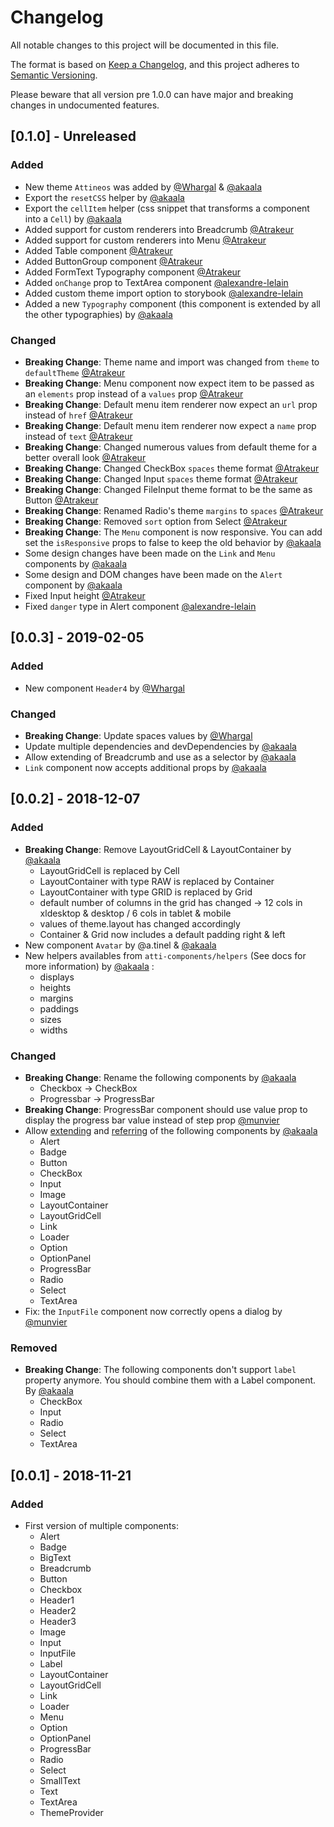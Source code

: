 # Changelog

All notable changes to this project will be documented in this file.

The format is based on [Keep a Changelog](https://keepachangelog.com/en/1.0.0/),
and this project adheres to [Semantic Versioning](https://semver.org/spec/v2.0.0.html).

Please beware that all version pre 1.0.0 can have major and breaking changes in undocumented features.

## [0.1.0] - Unreleased

### Added

- New theme `Attineos` was added by [@Whargal](https://github.com/Whargal) & [@akaala](https://github.com/akaala)
- Export the `resetCSS` helper by [@akaala](https://github.com/akaala)
- Export the `cellItem` helper (css snippet that transforms a component into a `Cell`) by [@akaala](https://github.com/akaala)
- Added support for custom renderers into Breadcrumb [@Atrakeur](https://github.com/atrakeur)
- Added support for custom renderers into Menu [@Atrakeur](https://github.com/atrakeur)
- Added Table component [@Atrakeur](https://github.com/atrakeur)
- Added ButtonGroup component [@Atrakeur](https://github.com/atrakeur)
- Added FormText Typography component [@Atrakeur](https://github.com/atrakeur)
- Added `onChange` prop to TextArea component [@alexandre-lelain](https://github.com/alexandre-lelain)
- Added custom theme import option to storybook [@alexandre-lelain](https://github.com/alexandre-lelain)
- Added a new `Typography` component (this component is extended by all the other typographies) by [@akaala](https://github.com/akaala)

### Changed

- **Breaking Change**: Theme name and import was changed from `theme` to `defaultTheme` [@Atrakeur](https://www.atrakeur.com)
- **Breaking Change**: Menu component now expect item to be passed as an `elements` prop instead of a `values` prop [@Atrakeur](https://www.atrakeur.com)
- **Breaking Change**: Default menu item renderer now expect an `url` prop instead of `href` [@Atrakeur](https://www.atrakeur.com)
- **Breaking Change**: Default menu item renderer now expect a `name` prop instead of `text` [@Atrakeur](https://www.atrakeur.com)
- **Breaking Change**: Changed numerous values from default theme for a better overall look [@Atrakeur](https://www.atrakeur.com)
- **Breaking Change**: Changed CheckBox `spaces` theme format [@Atrakeur](https://www.atrakeur.com)
- **Breaking Change**: Changed Input `spaces` theme format [@Atrakeur](https://www.atrakeur.com)
- **Breaking Change**: Changed FileInput theme format to be the same as Button [@Atrakeur](https://www.atrakeur.com)
- **Breaking Change**: Renamed Radio's theme `margins` to `spaces` [@Atrakeur](https://www.atrakeur.com)
- **Breaking Change**: Removed `sort` option from Select [@Atrakeur](https://www.atrakeur.com)
- **Breaking Change**: The `Menu` component is now responsive. You can add set the `isResponsive` props to false to keep the old behavior by [@akaala](https://github.com/akaala)
- Some design changes have been made on the `Link` and `Menu` components by [@akaala](https://github.com/akaala)
- Some design and DOM changes have been made on the `Alert` component by [@akaala](https://github.com/akaala)
- Fixed Input height [@Atrakeur](https://www.atrakeur.com)
- Fixed `danger` type in Alert component [@alexandre-lelain](https://github.com/alexandre-lelain)

## [0.0.3] - 2019-02-05

### Added

- New component `Header4` by [@Whargal](https://github.com/Whargal)

### Changed

- **Breaking Change**: Update spaces values by [@Whargal](https://github.com/Whargal)
- Update multiple dependencies and devDependencies by [@akaala](https://github.com/akaala)
- Allow extending of Breadcrumb and use as a selector by [@akaala](https://github.com/akaala)
- `Link` component now accepts additional props by [@akaala](https://github.com/akaala)

## [0.0.2] - 2018-12-07

### Added

- **Breaking Change**: Remove LayoutGridCell & LayoutContainer by [@akaala](https://github.com/akaala)
  - LayoutGridCell is replaced by Cell
  - LayoutContainer with type RAW is replaced by Container
  - LayoutContainer with type GRID is replaced by Grid
  - default number of columns in the grid has changed -> 12 cols in xldesktop & desktop / 6 cols in tablet & mobile
  - values of theme.layout has changed accordingly
  - Container & Grid now includes a default padding right & left
- New component `Avatar` by @a.tinel & [@akaala](https://github.com/akaala)
- New helpers availables from `atti-components/helpers` (See docs for more information) by [@akaala](https://github.com/akaala) :
  - displays
  - heights
  - margins
  - paddings
  - sizes
  - widths

### Changed

- **Breaking Change**: Rename the following components by [@akaala](https://github.com/akaala)
  - Checkbox -> CheckBox
  - Progressbar -> ProgressBar
- **Breaking Change**: ProgressBar component should use value prop to display the progress bar value instead of step prop [@munvier](https://gitlab.com/munvier)
- Allow [extending](https://www.styled-components.com/docs/basics#extending-styles) and [referring](https://www.styled-components.com/docs/advanced#referring-to-other-components) of the following components by [@akaala](https://github.com/akaala)
  - Alert
  - Badge
  - Button
  - CheckBox
  - Input
  - Image
  - LayoutContainer
  - LayoutGridCell
  - Link
  - Loader
  - Option
  - OptionPanel
  - ProgressBar
  - Radio
  - Select
  - TextArea
- Fix: the `InputFile` component now correctly opens a dialog by [@munvier](https://gitlab.com/munvier)

### Removed

- **Breaking Change**: The following components don't support `label` property anymore. You should combine them with a Label component. By [@akaala](https://github.com/akaala)
  - CheckBox
  - Input
  - Radio
  - Select
  - TextArea

## [0.0.1] - 2018-11-21

### Added

- First version of multiple components:
  - Alert
  - Badge
  - BigText
  - Breadcrumb
  - Button
  - Checkbox
  - Header1
  - Header2
  - Header3
  - Image
  - Input
  - InputFile
  - Label
  - LayoutContainer
  - LayoutGridCell
  - Link
  - Loader
  - Menu
  - Option
  - OptionPanel
  - ProgressBar
  - Radio
  - Select
  - SmallText
  - Text
  - TextArea
  - ThemeProvider
